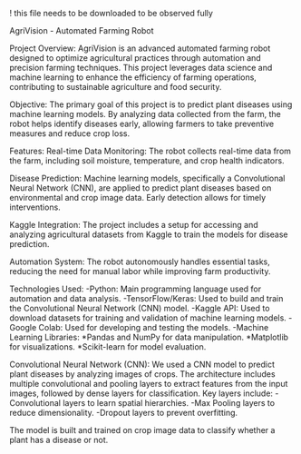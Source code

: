 ! this file needs to be downloaded to be observed fully 

AgriVision - Automated Farming Robot

Project Overview:
AgriVision is an advanced automated farming robot designed to optimize agricultural practices through automation and precision farming techniques. This project leverages data science and machine learning to enhance the efficiency of farming operations, contributing to sustainable agriculture and food security.

Objective:
The primary goal of this project is to predict plant diseases using machine learning models. By analyzing data collected from the farm, the robot helps identify diseases early, allowing farmers to take preventive measures and reduce crop loss.

Features:
Real-time Data Monitoring: The robot collects real-time data from the farm, including soil moisture, temperature, and crop health indicators.

Disease Prediction: Machine learning models, specifically a Convolutional Neural Network (CNN), are applied to predict plant diseases based on environmental and crop image data. Early detection allows for timely interventions.

Kaggle Integration: The project includes a setup for accessing and analyzing agricultural datasets from Kaggle to train the models for disease prediction.

Automation System: The robot autonomously handles essential tasks, reducing the need for manual labor while improving farm productivity.

Technologies Used:
-Python: Main programming language used for automation and data analysis.
-TensorFlow/Keras: Used to build and train the Convolutional Neural Network (CNN) model.
-Kaggle API: Used to download datasets for training and validation of machine learning models.
-Google Colab: Used for developing and testing the models.
-Machine Learning Libraries:
    *Pandas and NumPy for data manipulation.
    *Matplotlib for visualizations.
    *Scikit-learn for model evaluation.

Convolutional Neural Network (CNN):
We used a CNN model to predict plant diseases by analyzing images of crops. The architecture includes multiple convolutional and pooling layers to extract features from the input images, followed by dense layers for classification. Key layers include:
-Convolutional layers to learn spatial hierarchies.
-Max Pooling layers to reduce dimensionality.
-Dropout layers to prevent overfitting.

The model is built and trained on crop image data to classify whether a plant has a disease or not.
